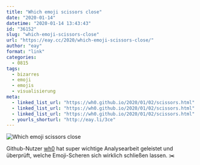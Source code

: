 ```yaml
---
title: "Which emoji scissors close"
date: "2020-01-14"
datetime: "2020-01-14 13:43:43"
id: "36152"
slug: "which-emoji-scissors-close"
url: "https://eay.cc/2020/which-emoji-scissors-close/"
author: "eay"
format: "link"
categories:
  - 0815
tags:
  - bizarres
  - emoji
  - emojis
  - visualisierung
meta:
  - linked_list_url: "https://wh0.github.io/2020/01/02/scissors.html"
  - linked_list_url: "https://wh0.github.io/2020/01/02/scissors.html"
  - linked_list_url: "https://wh0.github.io/2020/01/02/scissors.html"
  - yourls_shorturl: "http://eay.li/3ce"
---
```


![Which emoji scissors close](https://eay.cc/uploads/2020/scissors.png)

Github-Nutzer [wh0](https://github.com/wh0) hat super wichtige Analysearbeit geleistet und überprüft, welche Emoji-Scheren sich wirklich schließen lassen. ✂️
